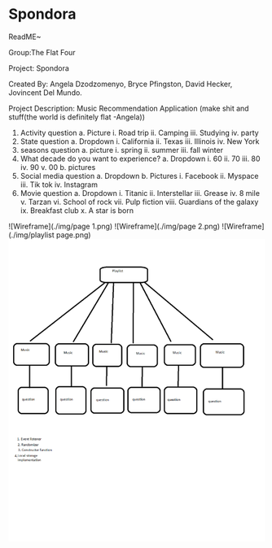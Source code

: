 # Spondora

ReadME~

Group:The Flat Four

Project: Spondora

Created By: Angela Dzodzomenyo, Bryce Pfingston, David Hecker, Jovincent Del Mundo.

Project Description: Music Recommendation Application 
(make shit and stuff(the world is definitely flat -Angela))

1.	Activity question
a.	Picture
i.	Road trip
ii.	Camping
iii. Studying
iv.	party
2.	State question
a.	Dropdown
i.	California
ii.	Texas
iii. Illinois
iv.	New York
3.	seasons question
a.	picture
i.	spring
ii.	summer
iii. fall winter
4.	What decade do you want to experience?
a.	Dropdown
i.	60
ii.	70
iii. 80
iv.	90
v.	00
b.	pictures
5.	Social media question
a.	Dropdown
b.	Pictures
i.	Facebook
ii.	Myspace
iii.	Tik tok
iv.	Instagram
6.	Movie question 
a.	Dropdown
i.	Titanic
ii.	Interstellar
iii.	Grease
iv.	8 mile
v.	Tarzan 
vi.	School of rock
vii.	Pulp fiction
viii.	Guardians of the galaxy
ix.	Breakfast club
x.	A star is born


![Wireframe](./img/page 1.png)
![Wireframe](./img/page 2.png)
![Wireframe](./img/playlist page.png)
![Wireframe](./img/domain.png)
